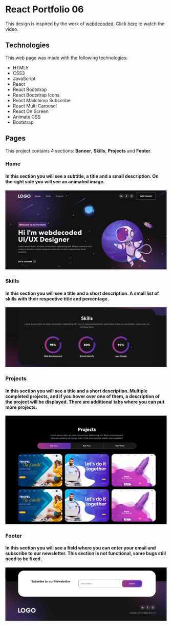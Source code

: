 # React Portfolio 06
This design is inspired by the work of [webdecoded](https://www.youtube.com/@webdecoded). Click [here](https://youtu.be/hYv6BM2fWd8) to watch the video.

## Technologies
This web page was made with the following technologies:
- HTML5
- CSS3
- JavaScript
- React
- React Bootstrap
- React Bootstrap Icons
- React Mailchimp Subscribe
- React Multi Carousel
- React On Screen
- Animate CSS
- Bootstrap

## Pages
This project contains 4 sections: **Banner**, **Skills**, **Projects** and **Footer**.

### Home
#### In this section you will see a subtitle, a title and a small description. On the right side you will see an animated image.
![preview banner section](src/assets/img/preview-banner.png)

### Skills
#### In this section you will see a title and a short description. A small list of skills with their respective title and percentage.
![preview skills section](src/assets/img/preview-skills.png)

### Projects
#### In this section you will see a title and a short description. Multiple completed projects, and if you hover over one of them, a description of the project will be displayed. There are additional tabs where you can put more projects.
![preview projects section](src/assets/img/preview-projects.png)

### Footer
#### In this section you will see a field where you can enter your email and subscribe to our newsletter. This section is not functional, some bugs still need to be fixed.
![preview footer section](src/assets/img/preview-footer.png)
